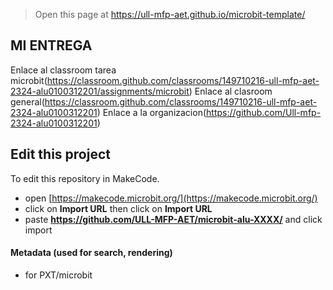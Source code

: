 
> Open this page at <https://ull-mfp-aet.github.io/microbit-template/>
> 
## MI ENTREGA
Enlace al classroom tarea microbit(https://classroom.github.com/classrooms/149710216-ull-mfp-aet-2324-alu0100312201/assignments/microbit)
Enlace al clasroom general(https://classroom.github.com/classrooms/149710216-ull-mfp-aet-2324-alu0100312201)
Enlace a la organizacion(https://github.com/Ull-mfp-2324-alu0100312201)


## Edit this project

To edit this repository in MakeCode.

* open [https://makecode.microbit.org/](https://makecode.microbit.org/)
* click on **Import URL** then click on **Import URL**
* paste **https://github.com/ULL-MFP-AET/microbit-alu-XXXX/** and click import

#### Metadata (used for search, rendering)

* for PXT/microbit


<script src="https://makecode.com/gh-pages-embed.js">
</script>
<script>makeCodeRender("{{ site.makecode.home_url }}", "{{ site.github.owner_name }}/{{ site.github.repository_name }}");
</script>

